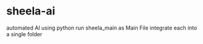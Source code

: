 # sheela-ai
automated AI using python 
run sheela_main as Main File integrate each into a single folder

